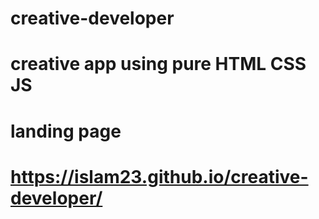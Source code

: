 # creative-developer
# creative app using pure HTML CSS JS 
# landing page
# https://islam23.github.io/creative-developer/
